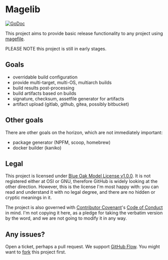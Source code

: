 # Magelib

[![GoDoc](https://godoc.org/github.com/julian7/magelib?status.svg)](https://godoc.org/github.com/julian7/magelib)

This project aims to provide basic release functionality to any project using [magefile](https://magefile.org/).

PLEASE NOTE this project is still in early stages.

## Goals

- overridable build configuration
- provide multi-target, multi-OS, multiarch builds
- build results post-processing
- build artifacts based on builds
- signature, checksum, assetfile generator for artifacts
- artifact upload (gitlab, github, gitea, possibly bitbucket)

## Other goals

There are other goals on the horizon, which are not immediately important:

- package generator (NPFM, scoop, homebrew)
- docker builder (kaniko)

## Legal

This project is licensed under [Blue Oak Model License v1.0.0](https://blueoakcouncil.org/license/1.0.0). It is not registered either at OSI or GNU, therefore GitHub is widely looking at the other direction. However, this is the license I'm most happy with: you can read and understand it with no legal degree, and there are no hidden or cryptic meanings in it.

The project is also governed with [Contributor Covenant](https://contributor-covenant.org/)'s [Code of Conduct](https://www.contributor-covenant.org/version/1/4/) in mind. I'm not copying it here, as a pledge for taking the verbatim version by the word, and we are not going to modify it in any way.

## Any issues?

Open a ticket, perhaps a pull request. We support [GitHub Flow](https://guides.github.com/introduction/flow/). You might want to [fork](https://guides.github.com/activities/forking/) this project first.

